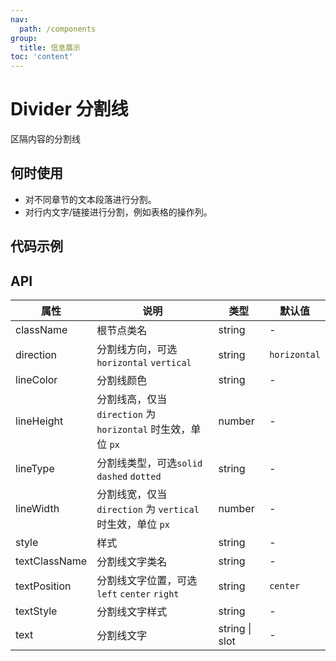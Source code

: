 ```yaml
---
nav:
  path: /components
group:
  title: 信息展示
toc: 'content'
---
```


# Divider 分割线

<code src="../../docs/components/compatibility.tsx" inline="true"></code>

区隔内容的分割线

## 何时使用

- 对不同章节的文本段落进行分割。
- 对行内文字/链接进行分割，例如表格的操作列。

## 代码示例
<code src='pages/Divider/index'></code>


## API

| 属性 | 说明 | 类型 | 默认值 |
| -----|-----|-----|----- |
| className | 根节点类名 |  string | - | 
| direction | 分割线方向，可选`horizontal` `vertical` | string | `horizontal` | 
| lineColor | 分割线颜色 | string | - |
| lineHeight | 分割线高，仅当 `direction` 为 `horizontal` 时生效，单位 `px` | number | - |
| lineType | 分割线类型，可选`solid` `dashed` `dotted` | string | - |
| lineWidth | 分割线宽，仅当 `direction` 为 `vertical` 时生效，单位 `px` | number | - |
| style | 样式 | string | - | 
| textClassName | 分割线文字类名 | string | - | 
| textPosition | 分割线文字位置，可选`left` `center` `right` | string | `center` | 
| textStyle | 分割线文字样式 | string | - | 
| text | 分割线文字 | string \| slot | - |

